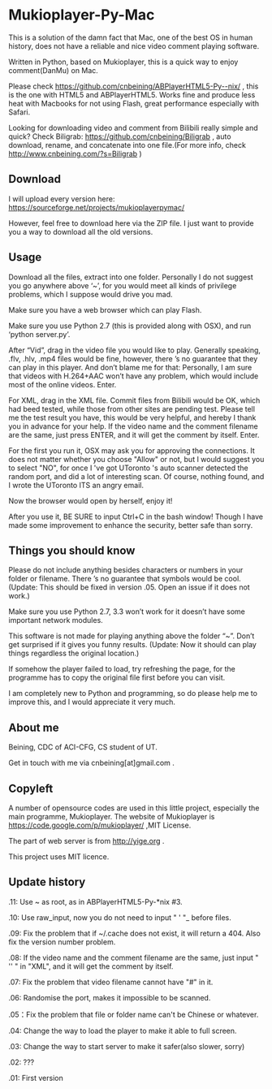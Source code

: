Mukioplayer-Py-Mac
===========================
This is a solution of the damn fact that Mac, one of the best OS in human history, does not have a reliable and nice video comment playing software.

Written in Python, based on Mukioplayer, this is a quick way to enjoy comment(DanMu) on Mac.

Please check https://github.com/cnbeining/ABPlayerHTML5-Py--nix/  , this is the one with HTML5 and ABPlayerHTML5. Works fine and produce less heat with Macbooks for not using Flash, great performance especially with Safari.

Looking for downloading video and comment from Bilibili really simple and quick? Check Biligrab: https://github.com/cnbeining/Biligrab  , auto download, rename, and concatenate into one file.(For more info, check http://www.cnbeining.com/?s=Biligrab )


Download
------
I will upload every version here: https://sourceforge.net/projects/mukioplayerpymac/

However, feel free to download here via the ZIP file. I just want to provide you a way to download all the old versions.

Usage
------
Download all the files, extract into one folder. Personally I do not suggest you go anywhere above ‘~’, for you would meet all kinds of privilege problems, which I suppose would drive you mad.

Make sure you have a web browser which can play Flash.

Make sure you use Python 2.7 (this is provided along with OSX), and run ‘python server.py’.

After “Vid”, drag in the video file you would like to play. Generally speaking, .flv, .hlv, .mp4 files would be fine, however, there ’s no guarantee that they can play in this player. And don’t blame me for that: Personally, I am sure that videos with H.264+AAC won’t have any problem, which would include most of the online videos. Enter.

For XML, drag in the XML file. Commit files from Bilibili would be OK, which had beed tested, while those from other sites are pending test. Please tell me the test result you have, this would be very helpful, and hereby I thank you in advance for your help. If the video name and the comment filename are the same, just press ENTER, and it will get the comment by itself. Enter.

For the first you run it, OSX may ask you for approving the connections. It does not matter whether you choose "Allow" or not, but I would suggest you to select "NO", for once I 've got UToronto 's auto scanner detected the random port, and did a lot of interesting scan. Of course, nothing found, and I wrote the UToronto ITS an angry email.

Now the browser would open by herself, enjoy it!

After you use it, BE SURE to input Ctrl+C in the bash window! Though I have made some improvement to enhance the security, better safe than sorry. 

Things you should know
-----
Please do not include anything besides characters or numbers in your folder or filename. There ’s no guarantee that symbols would be cool.
(Update: This should be fixed in version .05. Open an issue if it does not work.)

Make sure you use Python 2.7, 3.3 won’t work for it doesn’t have some important network modules.

This software is not made for playing anything above the folder “~”. Don’t get surprised if it gives you funny results.
(Update: Now it should can play things regardless the original location.)

If somehow the player failed to load, try refreshing the page, for the programme has to copy the original file first before you can visit.

I am completely new to Python and programming, so do please help me to improve this, and I would appreciate it very much.

About me
-----
Beining, CDC of ACI-CFG, CS student of UT.

Get in touch with me via cnbeining[at]gmail.com  .

Copyleft
-----
A number of opensource codes are used in this little project, especially the main programme, Mukioplayer. The website of Mukioplayer is https://code.google.com/p/mukioplayer/  ,MIT License.

The part of web server is from http://yige.org  .

This project uses MIT licence. 

Update history
-----
.11: Use ~ as root, as in ABPlayerHTML5-Py-*nix #3.

.10: Use raw_input, now you do not need to input " ' "_ before files.

.09: Fix the problem that if ~/.cache does not exist, it will return a 404. Also fix the version number problem.

.08: If the video name and the comment filename are the same, just input " '' " in "XML", and it will get the comment by itself.

.07: Fix the problem that video filename cannot have "#" in it.

.06: Randomise the port, makes it impossible to be scanned.

.05：Fix the problem that file or folder name can't be Chinese or whatever.

.04: Change the way to load the player to make it able to full screen.

.03: Change the way to start server to make it safer(also slower, sorry)

.02: ???

.01: First version
